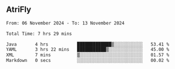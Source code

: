 ## AtriFly

<!--START_SECTION:waka-->

```txt
From: 06 November 2024 - To: 13 November 2024

Total Time: 7 hrs 29 mins

Java       4 hrs           █████████████▒░░░░░░░░░░░   53.41 %
YAML       3 hrs 22 mins   ███████████▒░░░░░░░░░░░░░   45.00 %
XML        7 mins          ▒░░░░░░░░░░░░░░░░░░░░░░░░   01.57 %
Markdown   0 secs          ░░░░░░░░░░░░░░░░░░░░░░░░░   00.02 %
```

<!--END_SECTION:waka-->

